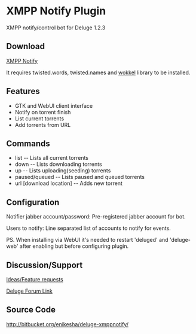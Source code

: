 # XMPP Notify Plugin

XMPP notify/control bot for Deluge 1.2.3

## Download
[XMPP Notify](http://bitbucket.org/enikesha/deluge-xmppnotify/downloads)

It requires twisted.words, twisted.names and [wokkel](http://wokkel.ik.nu/downloads) library to be installed.

## Features
* GTK and WebUI client interface
* Notify on torrent finish
* List current torrents
* Add torrents from URL

## Commands
* list -- Lists all current torrents
* down -- Lists downloading torrents
* up -- Lists uploading(seeding) torrents
* paused/queued -- Lists paused and queued torrents
* url <torrent url> [download location] -- Adds new torrent

## Configuration
Notifier jabber account/password: Pre-registered jabber account for bot.

Users to notify: Line separated list of accounts to notify for events.

PS. When installing via WebUI it's needed to restart 'deluged' and 'deluge-web' after enabling but before configuring plugin.

## Discussion/Support
[Ideas/Feature requests](http://bitbucket.org/enikesha/deluge-xmppnotify/issues/new)

[Deluge Forum Link](http://forum.deluge-torrent.org/viewtopic.php?f=9&t=31245)

## Source Code
http://bitbucket.org/enikesha/deluge-xmppnotify/

